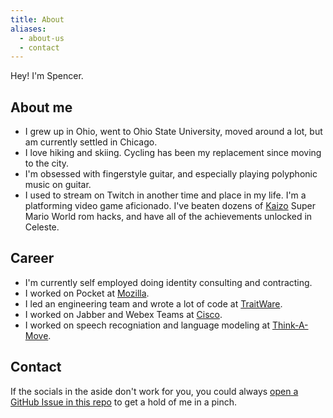 ```yaml
---
title: About
aliases:
  - about-us
  - contact
---
```


Hey! I'm Spencer.

## About me

- I grew up in Ohio, went to Ohio State University, moved around a lot, but am currently settled in Chicago.
- I love hiking and skiing. Cycling has been my replacement since moving to the city.
- I'm obsessed with fingerstyle guitar, and especially playing polyphonic music on guitar.
- I used to stream on Twitch in another time and place in my life. I'm a platforming video game aficionado. I've beaten dozens of [Kaizo](https://en.wikipedia.org/wiki/Kaizo) Super Mario World rom hacks, and have all of the achievements unlocked in Celeste.

## Career

- I'm currently self employed doing identity consulting and contracting.
- I worked on Pocket at [Mozilla](https://mozilla.org).
- I led an engineering team and wrote a lot of code at [TraitWare](https://traitware.com/).
- I worked on Jabber and Webex Teams at [Cisco](https://www.cisco.com/).
- I worked on speech recogniation and language modeling at [Think-A-Move](https://think-a-move.com/#).

## Contact

If the socials in the aside don't work for you, you could always [open a GitHub Issue in this repo](https://github.com/hyperparabolic/hyperparabolic.github.io/issues) to get a hold of me in a pinch.
